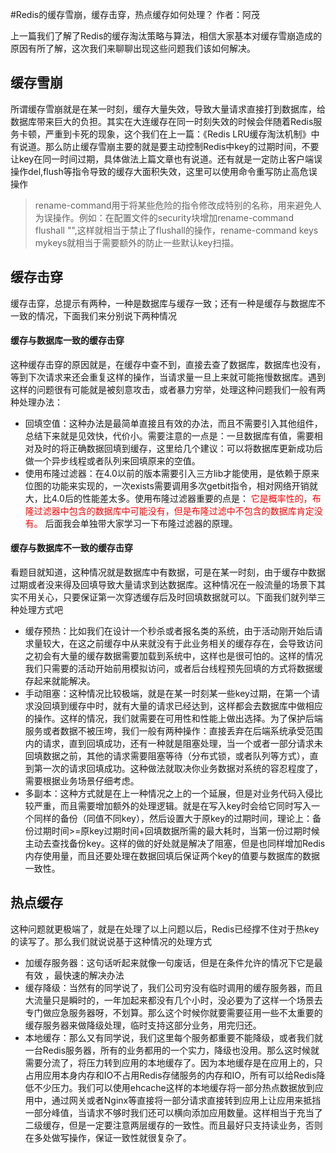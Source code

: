 #Redis的缓存雪崩，缓存击穿，热点缓存如何处理？
作者：阿茂

上一篇我们了解了Redis的缓存淘汰策略与算法，相信大家基本对缓存雪崩造成的原因有所了解，这次我们来聊聊出现这些问题我们该如何解决。
## 缓存雪崩
所谓缓存雪崩就是在某一时刻，缓存大量失效，导致大量请求直接打到数据库，给数据库带来巨大的负担。其实在大连缓存在同一时刻失效的时候会伴随着Redis服务卡顿，严重到卡死的现象，这个我们在上一篇：《Redis LRU缓存淘汰机制》中有说道。那么防止缓存雪崩主要的就是要主动控制Redis中key的过期时间，不要让key在同一时间过期，具体做法上篇文章也有说道。还有就是一定防止客户端误操作del,flush等指令导致的缓存大面积失效，这里可以使用命令重写防止高危误操作
>rename-command用于将某些危险的指令修改成特别的名称，用来避免人为误操作。例如：在配置文件的security块增加rename-command flushall "",这样就相当于禁止了flushall的操作，rename-command keys mykeys就相当于需要额外的防止一些默认key扫描。

## 缓存击穿
缓存击穿，总提示有两种，一种是数据库与缓存一致；还有一种是缓存与数据库不一致的情况，下面我们来分别说下两种情况
#### 缓存与数据库一致的缓存击穿
这种缓存击穿的原因就是，在缓存中查不到，直接去查了数据库，数据库也没有，等到下次请求来还会重复这样的操作，当请求量一旦上来就可能拖慢数据库。遇到这样的问题很有可能就是被刻意攻击，或者暴力穷举，处理这种问题我们一般有两种处理办法：

- 回填空值：这种办法是最简单直接且有效的办法，而且不需要引入其他组件，总结下来就是见效快，代价小。需要注意的一点是：一旦数据库有值，需要相对及时的将正确数据回填到缓存，这里给几个建议：可以将数据库更新成功后做一个异步线程或者队列来回填原来的空值。
- 使用布隆过滤器：在4.0以前的版本需要引入三方lib才能使用，是依赖于原来位图的功能来实现的，一次exists需要调用多次getbit指令，相对网络开销就大，比4.0后的性能差太多。使用布隆过滤器重要的点是：<font color=#FF0000 > 它是概率性的，布隆过滤器中包含的数据库中可能没有，但是布隆过滤中不包含的数据库肯定没有。</font> 后面我会单独带大家学习一下布隆过滤器的原理。
#### 缓存与数据库不一致的缓存击穿
看题目就知道，这种情况就是数据库中有数据，可是在某一时刻，由于缓存中数据过期或者没来得及回填导致大量请求到达数据库。这种情况在一般流量的场景下其实不用关心，只要保证第一次穿透缓存后及时回填数据就可以。下面我们就列举三种处理方式吧

- 缓存预热：比如我们在设计一个秒杀或者报名类的系统，由于活动刚开始后请求量较大，在这之前缓存中从来就没有于此业务相关的缓存存在，会导致访问之初会有大量的缓存数据需要加载到系统中，这样也是很可怕的。这样的情况我们只需要的活动开始前用模拟访问，或者后台线程预先回填的方式将数据缓存起来就能解决。
- 手动阻塞：这种情况比较极端，就是在某一时刻某一些key过期，在第一个请求没回填到缓存中时，就有大量的请求已经达到，这样都会去数据库中做相应的操作。这样的情况，我们就需要在可用性和性能上做出选择。为了保护后端服务或者数据不被压垮，我们一般有两种操作：直接丢弃在后端系统承受范围内的请求，直到回填成功，还有一种就是阻塞处理，当一个或者一部分请求未回填数据之前，其他的请求需要阻塞等待（分布式锁，或者队列等方式），直到第一次的请求回填成功。这种做法就取决你业务数据对系统的容忍程度了，需要根据业务场景仔细考虑。
- 多副本：这种方式就是在上一种情况之上的一个延展，但是对业务代码入侵比较严重，而且需要增加额外的处理逻辑。就是在写入key时会给它同时写入一个同样的备份（同值不同key），然后设置大于原key的过期时间，理论上：备份过期时间>=原key过期时间+回填数据所需的最大耗时，当第一份过期时候主动去查找备份key。这样的做的好处就是解决了阻塞，但是也同样增加Redis内存使用量，而且还要处理在数据回填后保证两个key的值要与数据库的数据一致性。
## 热点缓存
这种问题就更极端了，就是在处理了以上问题以后，Redis已经撑不住对于热key的读写了。那么我们就说说基于这种情况的处理方式

- 加缓存服务器：这句话听起来就像一句废话，但是在条件允许的情况下它是最有效 ，最快速的解决办法
- 缓存降级：当然有的同学说了，我们公司穷没有临时调用的缓存服务器，而且大流量只是瞬时的，一年加起来都没有几个小时，没必要为了这样一个场景去专门做应急服务器呀，不划算。那么这个时候你就要需要征用一些不太重要的缓存服务器来做降级处理，临时支持这部分业务，用完归还。
- 本地缓存：那么又有同学说，我们这里每个服务都重要不能降级，或者我们就一台Redis服务器，所有的业务都用的一个实力，降级也没用。那么这时候就需要分流了，将压力转到应用的本地缓存了。因为本地缓存是在应用上的，只占用应用本身内存和IO不占用Redis存储服务的内存和IO，所有可以给Redis降低不少压力。我们可以使用ehcache这样的本地缓存将一部分热点数据放到应用中，通过网关或者Nginx等直接将一部分请求直接转到应用上让应用来抵挡一部分峰值，当请求不够时我们还可以横向添加应用数量。这样相当于充当了二级缓存，但是一定要注意两层缓存的一致性。而且最好只支持读业务，否则在多处做写操作，保证一致性就很复杂了。



